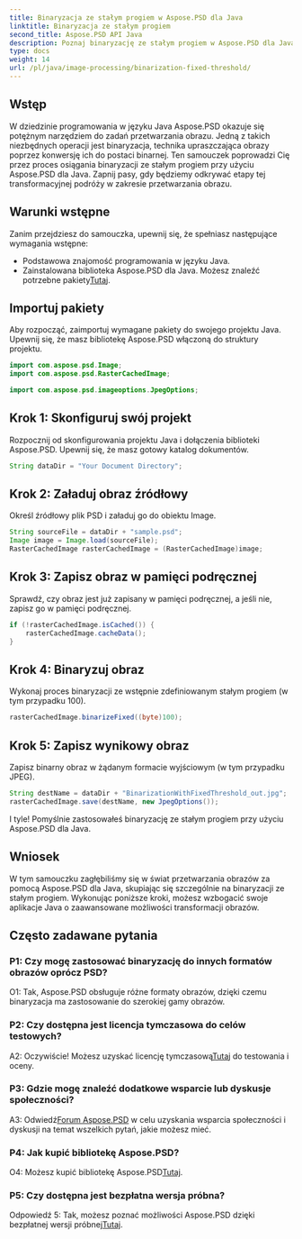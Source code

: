 ```yaml
---
title: Binaryzacja ze stałym progiem w Aspose.PSD dla Java
linktitle: Binaryzacja ze stałym progiem
second_title: Aspose.PSD API Java
description: Poznaj binaryzację ze stałym progiem w Aspose.PSD dla Java. Bezproblemowo przekształcaj obrazy, korzystając z naszego przewodnika krok po kroku.
type: docs
weight: 14
url: /pl/java/image-processing/binarization-fixed-threshold/
---
```

## Wstęp

W dziedzinie programowania w języku Java Aspose.PSD okazuje się potężnym narzędziem do zadań przetwarzania obrazu. Jedną z takich niezbędnych operacji jest binaryzacja, technika upraszczająca obrazy poprzez konwersję ich do postaci binarnej. Ten samouczek poprowadzi Cię przez proces osiągania binaryzacji ze stałym progiem przy użyciu Aspose.PSD dla Java. Zapnij pasy, gdy będziemy odkrywać etapy tej transformacyjnej podróży w zakresie przetwarzania obrazu.

## Warunki wstępne

Zanim przejdziesz do samouczka, upewnij się, że spełniasz następujące wymagania wstępne:

- Podstawowa znajomość programowania w języku Java.
-  Zainstalowana biblioteka Aspose.PSD dla Java. Możesz znaleźć potrzebne pakiety[Tutaj](https://releases.aspose.com/psd/java/).

## Importuj pakiety

Aby rozpocząć, zaimportuj wymagane pakiety do swojego projektu Java. Upewnij się, że masz bibliotekę Aspose.PSD włączoną do struktury projektu.

```java
import com.aspose.psd.Image;
import com.aspose.psd.RasterCachedImage;

import com.aspose.psd.imageoptions.JpegOptions;
```

## Krok 1: Skonfiguruj swój projekt

Rozpocznij od skonfigurowania projektu Java i dołączenia biblioteki Aspose.PSD. Upewnij się, że masz gotowy katalog dokumentów.

```java
String dataDir = "Your Document Directory";
```

## Krok 2: Załaduj obraz źródłowy

Określ źródłowy plik PSD i załaduj go do obiektu Image.

```java
String sourceFile = dataDir + "sample.psd";
Image image = Image.load(sourceFile);
RasterCachedImage rasterCachedImage = (RasterCachedImage)image;
```

## Krok 3: Zapisz obraz w pamięci podręcznej

Sprawdź, czy obraz jest już zapisany w pamięci podręcznej, a jeśli nie, zapisz go w pamięci podręcznej.

```java
if (!rasterCachedImage.isCached()) {
    rasterCachedImage.cacheData();
}
```

## Krok 4: Binaryzuj obraz

Wykonaj proces binaryzacji ze wstępnie zdefiniowanym stałym progiem (w tym przypadku 100).

```java
rasterCachedImage.binarizeFixed((byte)100);
```

## Krok 5: Zapisz wynikowy obraz

Zapisz binarny obraz w żądanym formacie wyjściowym (w tym przypadku JPEG).

```java
String destName = dataDir + "BinarizationWithFixedThreshold_out.jpg";
rasterCachedImage.save(destName, new JpegOptions());
```

I tyle! Pomyślnie zastosowałeś binaryzację ze stałym progiem przy użyciu Aspose.PSD dla Java.

## Wniosek

W tym samouczku zagłębiliśmy się w świat przetwarzania obrazów za pomocą Aspose.PSD dla Java, skupiając się szczególnie na binaryzacji ze stałym progiem. Wykonując poniższe kroki, możesz wzbogacić swoje aplikacje Java o zaawansowane możliwości transformacji obrazów.

## Często zadawane pytania

### P1: Czy mogę zastosować binaryzację do innych formatów obrazów oprócz PSD?

O1: Tak, Aspose.PSD obsługuje różne formaty obrazów, dzięki czemu binaryzacja ma zastosowanie do szerokiej gamy obrazów.

### P2: Czy dostępna jest licencja tymczasowa do celów testowych?

 A2: Oczywiście! Możesz uzyskać licencję tymczasową[Tutaj](https://purchase.aspose.com/temporary-license/) do testowania i oceny.

### P3: Gdzie mogę znaleźć dodatkowe wsparcie lub dyskusje społeczności?

 A3: Odwiedź[Forum Aspose.PSD](https://forum.aspose.com/c/psd/34) w celu uzyskania wsparcia społeczności i dyskusji na temat wszelkich pytań, jakie możesz mieć.

### P4: Jak kupić bibliotekę Aspose.PSD?

 O4: Możesz kupić bibliotekę Aspose.PSD[Tutaj](https://purchase.aspose.com/buy).

### P5: Czy dostępna jest bezpłatna wersja próbna?

 Odpowiedź 5: Tak, możesz poznać możliwości Aspose.PSD dzięki bezpłatnej wersji próbnej[Tutaj](https://releases.aspose.com/).